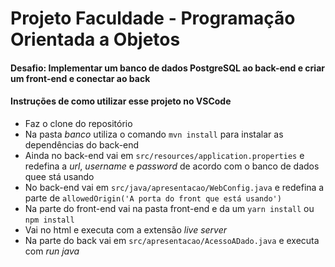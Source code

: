 # Projeto Faculdade - Programação Orientada a Objetos

#### Desafio: Implementar um banco de dados PostgreSQL ao back-end e criar um front-end e conectar ao back

#### Instruções de como utilizar esse projeto no VSCode

- Faz o clone do repositório
- Na pasta *banco* utiliza o comando `mvn install` para instalar as dependências do back-end
- Ainda no back-end vai em `src/resources/application.properties` e redefina a *url*, *username* e *password* de acordo com o banco de dados quee stá usando
- No back-end vai em `src/java/apresentacao/WebConfig.java` e redefina a parte de `allowedOrigin('A porta do front que está usando')`
- Na parte do front-end vai na pasta front-end e da um `yarn install` ou `npm install`
- Vai no html e executa com a extensão *live server*
- Na parte do back vai em `src/apresentacao/AcessoADado.java` e executa com *run java*
